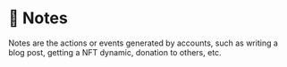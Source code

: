 # 🎼 Notes

Notes are the actions or events generated by accounts, such as writing a blog post, getting a NFT dynamic, donation to others, etc.
